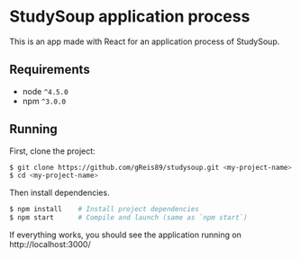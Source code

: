 # StudySoup application process

This is an app made with React for an application process of StudySoup.

## Requirements
* node `^4.5.0`
* npm `^3.0.0`

## Running

First, clone the project:

```bash
$ git clone https://github.com/gReis89/studysoup.git <my-project-name>
$ cd <my-project-name>
```

Then install dependencies.

```bash
$ npm install    # Install project dependencies
$ npm start      # Compile and launch (same as `npm start`)
```
If everything works, you should see the application running on http://localhost:3000/
